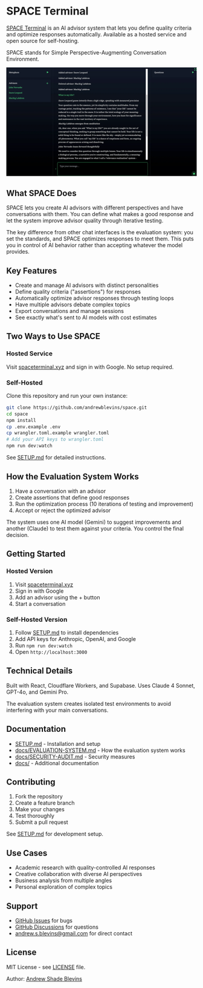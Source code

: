 # SPACE Terminal

[SPACE Terminal](https://spaceterminal.xyz) is an AI advisor system that lets you define quality criteria and optimize responses automatically. Available as a hosted service and open source for self-hosting.

SPACE stands for Simple Perspective-Augmenting Conversation Environment.

<img src="screenshots/terminal-screenshot.png" alt="SPACE Terminal Interface" width="800"/>

## What SPACE Does

SPACE lets you create AI advisors with different perspectives and have conversations with them. You can define what makes a good response and let the system improve advisor quality through iterative testing.

The key difference from other chat interfaces is the evaluation system: you set the standards, and SPACE optimizes responses to meet them. This puts you in control of AI behavior rather than accepting whatever the model provides.

## Key Features

- Create and manage AI advisors with distinct personalities
- Define quality criteria ("assertions") for responses
- Automatically optimize advisor responses through testing loops
- Have multiple advisors debate complex topics
- Export conversations and manage sessions
- See exactly what's sent to AI models with cost estimates

## Two Ways to Use SPACE

### Hosted Service
Visit [spaceterminal.xyz](https://spaceterminal.xyz) and sign in with Google. No setup required.

### Self-Hosted
Clone this repository and run your own instance:

```bash
git clone https://github.com/andrewblevins/space.git
cd space
npm install
cp .env.example .env
cp wrangler.toml.example wrangler.toml
# Add your API keys to wrangler.toml
npm run dev:watch
```

See [SETUP.md](SETUP.md) for detailed instructions.

## How the Evaluation System Works

1. Have a conversation with an advisor
2. Create assertions that define good responses
3. Run the optimization process (10 iterations of testing and improvement)
4. Accept or reject the optimized advisor

The system uses one AI model (Gemini) to suggest improvements and another (Claude) to test them against your criteria. You control the final decision.

## Getting Started

### Hosted Version
1. Visit [spaceterminal.xyz](https://spaceterminal.xyz)
2. Sign in with Google
3. Add an advisor using the + button
4. Start a conversation

### Self-Hosted Version
1. Follow [SETUP.md](SETUP.md) to install dependencies
2. Add API keys for Anthropic, OpenAI, and Google
3. Run `npm run dev:watch`
4. Open `http://localhost:3000`

## Technical Details

Built with React, Cloudflare Workers, and Supabase. Uses Claude 4 Sonnet, GPT-4o, and Gemini Pro.

The evaluation system creates isolated test environments to avoid interfering with your main conversations.

## Documentation

- [SETUP.md](SETUP.md) - Installation and setup
- [docs/EVALUATION-SYSTEM.md](docs/EVALUATION-SYSTEM.md) - How the evaluation system works
- [docs/SECURITY-AUDIT.md](docs/SECURITY-AUDIT.md) - Security measures
- [docs/](docs/) - Additional documentation

## Contributing

1. Fork the repository
2. Create a feature branch
3. Make your changes
4. Test thoroughly
5. Submit a pull request

See [SETUP.md](SETUP.md) for development setup.

## Use Cases

- Academic research with quality-controlled AI responses
- Creative collaboration with diverse AI perspectives
- Business analysis from multiple angles
- Personal exploration of complex topics

## Support

- [GitHub Issues](https://github.com/andrewblevins/space/issues) for bugs
- [GitHub Discussions](https://github.com/andrewblevins/space/discussions) for questions
- andrew.s.blevins@gmail.com for direct contact

## License

MIT License - see [LICENSE](LICENSE) file.

Author: [Andrew Shade Blevins](https://www.andrewshadeblevins.com)

